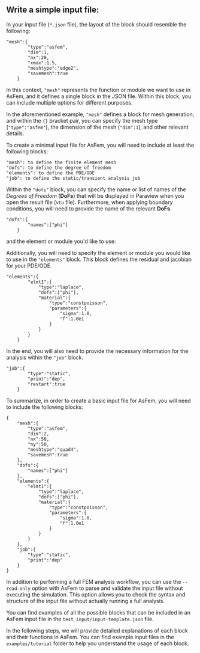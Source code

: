 ## Write a simple input file:

In your input file (`*.json` file), the layout of the block should resemble the following:
```
"mesh":{
		"type":"asfem",
		"dim":1,
		"nx":20,
		"xmax":1.5,
		"meshtype":"edge2",
		"savemesh":true
	}
```
In this context, `"mesh"` represents the function or module we want to use in AsFem, and it defines a single block in the JSON file. Within this block, you can include multiple options for different purposes.

In the aforementioned example, `"mesh"` defines a block for mesh generation, and within the `{}` bracket pair, you can specify the mesh type (`"type":"asfem"`), the dimension of the mesh (`"dim":1`), and other relevant details.


To create a minimal input file for AsFem, you will need to include at least the following blocks:
```
"mesh": to define the finite element mesh
"dofs": to define the degree of freedom
"elements": to define the PDE/ODE
"job": to define the static/transient analysis job
```


Within the `"dofs"` block, you can specify the name or list of names of the *Degrees of Freedom* (**DoFs**) that will be displayed in Paraview when you open the result file (`vtu` file). Furthermore, when applying boundary conditions, you will need to provide the name of the relevant **DoFs**.
```
"dofs":{
		"names":["phi"]
	}
```

and the element or module you'd like to use:

Additionally, you will need to specify the element or module you would like to use in the `"elements"` block. This block defines the residual and jacobian for your PDE/ODE.
```
"elements":{
		"elmt1":{
			"type":"laplace",
			"dofs":["phi"],
			"material":{
				"type":"constpoisson",
				"parameters":{
					"sigma":1.0,
					"f":1.0e1
				}
			}
		}
	}
```


In the end, you will also need to provide the necessary information for the analysis within the `"job"` block.
```
"job":{
		"type":"static",
		"print":"dep",
		"restart":true
	}
```

To summarize, in order to create a basic input file for AsFem, you will need to include the following blocks:
```
{
	"mesh":{
		"type":"asfem",
		"dim":2,
		"nx":50,
		"ny":50,
		"meshtype":"quad4",
		"savemesh":true
	},
	"dofs":{
		"names":["phi"]
	},
	"elements":{
		"elmt1":{
			"type":"laplace",
			"dofs":["phi"],
			"material":{
				"type":"constpoisson",
				"parameters":{
					"sigma":1.0,
					"f":1.0e1
				}
			}
		}
	},
	"job":{
		"type":"static",
		"print":"dep"
	}
}
```
In addition to performing a full FEM analysis workflow, you can use the `--read-only` option with AsFem to parse and validate the input file without executing the simulation. This option allows you to check the syntax and structure of the input file without actually running a full analysis.

You can find examples of all the possible blocks that can be included in an AsFem input file in the `test_input/input-template.json` file.

In the following steps, we will provide detailed explanations of each block and their functions in AsFem. You can find example input files in the `examples/tutorial` folder to help you understand the usage of each block.
